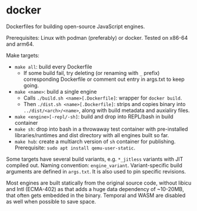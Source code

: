 # docker

Dockerfiles for building open-source JavaScript engines.

Prerequisites: Linux with podman (preferably) or docker.
Tested on x86-64 and arm64.

Make targets:
  * `make all`: build every Dockerfile
    * If some build fail, try deleting (or renaming with `_` prefix)
      corresponding Dockerfile or comment out entry in args.txt to keep going.
  * `make <name>`: build a single engine
    * Calls `./build.sh <name>[.Dockerfile]`: wrapper for `docker build`.
    * Then `./dist.sh <name>[.Dockerfile]`: strips and copies binary into
      `../dist/<arch>/<name>`, along with build metadata and auxialiry files.
  * `make <engine>[-repl/-sh]`: build and drop into REPL/bash in build container
  * `make sh`: drop into bash in a throwaway test container with pre-installed
    libraries/runtimes and dist directory with all engines built so far.
  * `make hub`: create a multiarch version of `sh` container for publishing.
    Prerequisite: `sudo apt install qemu-user-static`.

Some targets have several build variants, e.g. `*_jitless` variants with
JIT compiled out. Naming convention: `engine_variant`. Variant-specific
build arguments are defined in `args.txt`. It is also used to pin
specific revisions.

Most engines are built statically from the original source code, without
libicu and Intl (ECMA-402) as that adds a huge data dependency of ~10-20MB,
that often gets embedded in the binary. Temporal and WASM are disabled
as well when possible to save space.
